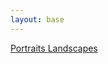 ```yaml
---
layout: base
---
```

<div class="imageslink">
                    <a href="Portraits.html"> Portraits </a>
                    <a href="Landscapes.html"> Landscapes </a>
                </div>